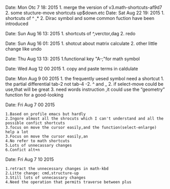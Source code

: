 Date:   Mon Otc  7 18: 2015
	1. merge the version of v3.math-shortcuts-af9d7
	2. some stucture-move shortcuts up$down.etc 
Date:   Sat Aug 22 19: 2015
	1. shortcuts of ^ ,*
	2. Dirac symbol and some common fuction have been introduced

Date:   Sun Aug 16 13: 2015
	1. shortcuts of ^,verctor,dag 
	2. redo

Date:   Sun Aug 16 01: 2015
	1. shotcut about matrix calculate
	2. other little change like undo

Date:   Thu Aug 13 13: 2015 
	1.functional key "A-;"for math symbol

Date:   Wed Aug 12 00 2015 
	1. copy and paste terms in caldulate

Date:   Mon Aug 9 00 2015 
	1. the frequently uesed symbol need a shortcut
	   1. the partial differential tab-2 not tab-4
	   -2. ^ and _
	2. if select-move could be use,that will be great
	3. need words instruction ,it could use the “geometry” function for a good-looking


Date:   Fri Aug 7 00 2015 

    1.Based on profile emacs but hardly 
    2.Ingore almost all the shrocuts which I can't understand and all the possible confict shortcuts
    3.focus on move the cursor easily,and the function(select-enlarge) help a lot
    3.Focus on move the cursor easily,an
    4.No refer to math shortcuts
    5.Lots of unnecassary changes
    6.Confict alt+n

Date:   Fri Aug 7 10 2015

    1.retract the unnecessary changes in math-kbd
    2.Litte change: cmd,structure-up 
    3.Still lots of unnecassary changes
    4.Need the operation that permits traverse between plus
